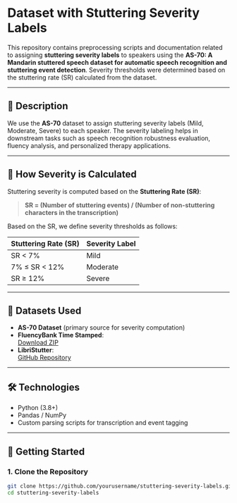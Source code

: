 # Dataset with Stuttering Severity Labels

This repository contains preprocessing scripts and documentation related to assigning **stuttering severity labels** to speakers using the **AS-70: A Mandarin stuttered speech dataset for automatic speech recognition and stuttering event detection**. Severity thresholds were determined based on the stuttering rate (SR) calculated from the dataset.

---

## 📌 Description

We use the **AS-70** dataset to assign stuttering severity labels (Mild, Moderate, Severe) to each speaker. The severity labeling helps in downstream tasks such as speech recognition robustness evaluation, fluency analysis, and personalized therapy applications.

---

## 🧮 How Severity is Calculated

Stuttering severity is computed based on the **Stuttering Rate (SR)**:

> **SR = (Number of stuttering events) / (Number of non-stuttering characters in the transcription)**

Based on the SR, we define severity thresholds as follows:

| Stuttering Rate (SR)       | Severity Label |
|----------------------------|----------------|
| SR < 7%                    | Mild           |
| 7% ≤ SR < 12%              | Moderate       |
| SR ≥ 12%                   | Severe         |

---

## 📂 Datasets Used

- **AS-70 Dataset** (primary source for severity computation)
- **FluencyBank Time Stamped**:  
  [Download ZIP](https://talkbank.org/fluency/derived/TimeStamped.zip)
- **LibriStutter**:  
  [GitHub Repository](https://github.com/hhzhang16/LibriStutterData.git)

---

## 🛠️ Technologies

- Python (3.8+)
- Pandas / NumPy
- Custom parsing scripts for transcription and event tagging

---

## 🚀 Getting Started

### 1. Clone the Repository
```bash
git clone https://github.com/yourusername/stuttering-severity-labels.git
cd stuttering-severity-labels
